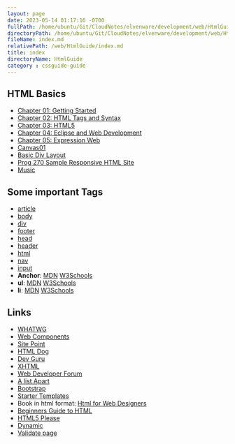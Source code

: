 ```yaml
---
layout: page
date: 2023-05-14 01:17:16 -0700
fullPath: /home/ubuntu/Git/CloudNotes/elvenware/development/web/HtmlGuide/index.md
directoryPath: /home/ubuntu/Git/CloudNotes/elvenware/development/web/HtmlGuide
fileName: index.md
relativePath: /web/HtmlGuide/index.md
title: index
directoryName: HtmlGuide
category : cssguide-guide
---
```


## HTML Basics

- [Chapter 01: Getting Started](GettingStarted.html)
-	[Chapter 02: HTML Tags and Syntax](HtmlSyntax.html)
- [Chapter 03: HTML5](HtmlFive.html)
- [Chapter 04: Eclipse and Web Development](EclipseWebDevelopment.html)
- [Chapter 05: Expression Web](ExpressionWebOverview.html)
- [Canvas01](Canvas01.html)
- [Basic Div Layout](BasicDivLayout.html)
- [Prog 270 Sample Responsive HTML Site](/Prog270Sample/index.html)
-	[Music](Html5Audio.html)

## Some important Tags

- [article](http://www.w3schools.com/tags/tag_article.asp)
- [body](http://www.w3schools.com/tags/tag_body.asp)
- [div](https://developer.mozilla.org/en-US/docs/Web/HTML/Element/div)
-	[footer](http://www.w3schools.com/tags/tag_footer.asp)
- [head](http://www.w3schools.com/html/html_head.asp)
- [header](http://www.w3schools.com/tags/tag_header.asp)
- [html](http://www.w3schools.com/tags/tag_html.asp)
- [nav](http://www.w3schools.com/tags/tag_nav.asp)
- [input](http://www.w3schools.com/tags/tag_input.asp)
- **Anchor**: [MDN][mdn-anchor] [W3Schools][w3-anchor]
- **ul**: [MDN][mdn-ul] [W3Schools][w3-ul]
- **li**: [MDN][mdn-li] [W3Schools][w3-li]

## Links

- [WHATWG](https://whatwg.org/)
- [Web Components](https://developer.mozilla.org/en-US/docs/Web/Web_Components)
-	[Site Point](http://reference.sitepoint.com/html)
-	[HTML Dog](http://www.htmldog.com/)
-	[Dev Guru](http://www.devguru.com/content/technologies/html/home.html)
-	[XHTML](https://www.w3.org/TR/xhtml1/)
-	[Web Developer Forum](http://www.webdeveloper.com/)
-	[A list Apart](http://alistapart.com/)
-	[Bootstrap](http://getbootstrap.com/getting-started/)
-	[Starter Templates](http://startbootstrap.com/)
-	Book in html format: [Html for Web Designers](http://html5forwebdesigners.com/history/index.html)
-	[Beginners Guide to HTML](http://learn.shayhowe.com/html-css/terminology-syntax-intro/)
-	[HTML5 Please](http://html5please.us/)
-	[Dynamic](http://www.dynamicdrive.com/)
-	[Validate page](http://validator.w3.org/check?uri=http%3A%2F%2Fwww.elvenware.com%2Fcharlie%2Fdevelopment%2Fweb%2FHtmlGuide%2F)

<!--       -->
<!-- links -->
<!--       -->

[mdn-anchor]: https://developer.mozilla.org/en-US/docs/Web/HTML/Element/a
[w3-anchor]: https://www.w3schools.com/tags/tag_a.asp
[mdn-ul]: https://developer.mozilla.org/en-US/docs/Web/HTML/Element/ul
[w3-ul]: https://www.w3schools.com/tags/tag_ul.asp
[mdn-li]: https://developer.mozilla.org/en-US/docs/Web/HTML/Element/li
[w3-li]: https://www.w3schools.com/tags/tag_li.asp
